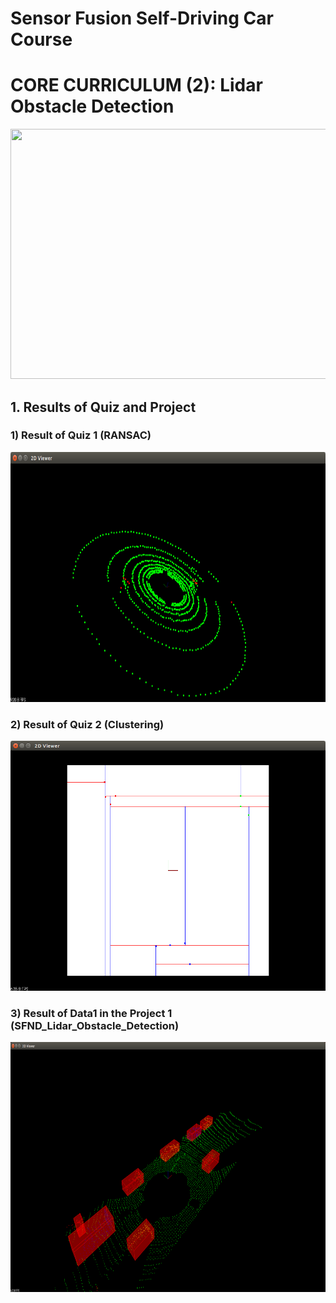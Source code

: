 # Sensor Fusion Self-Driving Car Course

# CORE CURRICULUM (2): Lidar Obstacle Detection 

<img src="media/ObstacleDetectionFPS.gif" width="700" height="400" />

## 1. Results of Quiz and Project

### 1) Result of Quiz 1 (RANSAC)

<img src="media/RANSAC.png" width="700" height="400" />

### 2) Result of Quiz 2 (Clustering)

<img src="media/KD-Tree.png" width="700" height="400" />

### 3) Result of Data1 in the Project 1 (SFND_Lidar_Obstacle_Detection)

<img src="media/last_quiz.png" width="700" height="400" />

<!--
[![Results1](media/last_quiz.png)](https://youtu.be/WLkwgH8ocps)

(click on the image to open the video)
-->
